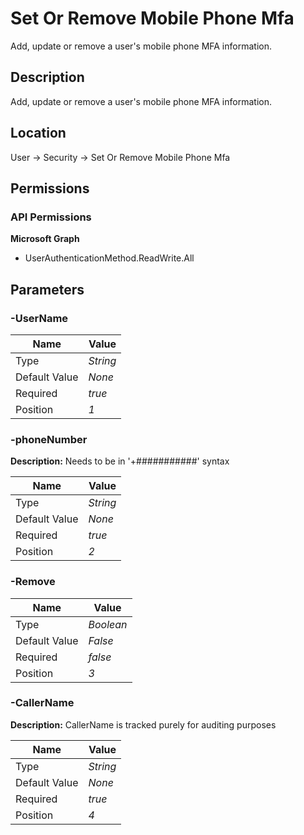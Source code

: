 # Set Or Remove Mobile Phone Mfa

Add, update or remove a user's mobile phone MFA information.

## Description

Add, update or remove a user's mobile phone MFA information.

## Location

User &rarr; Security &rarr; Set Or Remove Mobile Phone Mfa

## Permissions

### API Permissions

**Microsoft Graph**
- UserAuthenticationMethod.ReadWrite.All

## Parameters

### -UserName

| Name | Value |
|---|---|
| Type | _String_ |
| Default Value | _None_ |
| Required | _true_ |
| Position | _1_ |

### -phoneNumber

**Description:** Needs to be in '+###########' syntax 

| Name | Value |
|---|---|
| Type | _String_ |
| Default Value | _None_ |
| Required | _true_ |
| Position | _2_ |

### -Remove

| Name | Value |
|---|---|
| Type | _Boolean_ |
| Default Value | _False_ |
| Required | _false_ |
| Position | _3_ |

### -CallerName

**Description:** CallerName is tracked purely for auditing purposes 

| Name | Value |
|---|---|
| Type | _String_ |
| Default Value | _None_ |
| Required | _true_ |
| Position | _4_ |


